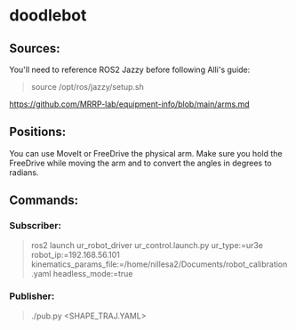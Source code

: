 # doodlebot

## Sources:
You'll need to reference ROS2 Jazzy before following Alli's guide:
> source /opt/ros/jazzy/setup.sh
> 
https://github.com/MRRP-lab/equipment-info/blob/main/arms.md

## Positions:
You can use MoveIt or FreeDrive the physical arm. Make sure you hold the FreeDrive while moving the arm and to convert the angles in degrees to radians.

## Commands:
### Subscriber:
> ros2 launch ur_robot_driver ur_control.launch.py ur_type:=ur3e robot_ip:=192.168.56.101 kinematics_params_file:=/home/nillesa2/Documents/robot_calibration.yaml headless_mode:=true
### Publisher:
> ./pub.py <SHAPE_TRAJ.YAML>
